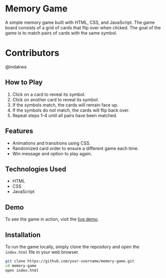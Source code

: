 # Memory Game

A simple memory game built with HTML, CSS, and JavaScript. The game board consists of a grid of cards that flip over when clicked. The goal of the game is to match pairs of cards with the same symbol.
# Contributors
@indakwa

## How to Play

1. Click on a card to reveal its symbol.
2. Click on another card to reveal its symbol.
3. If the symbols match, the cards will remain face up.
4. If the symbols do not match, the cards will flip back over.
5. Repeat steps 1-4 until all pairs have been matched.

## Features
- Animations and transitions using CSS.
- Randomized card order to ensure a different game each time.
- Win message and option to play again.

## Technologies Used

- HTML
- CSS
- JavaScript

## Demo

To see the game in action, visit the [live demo](insert-link-here).

## Installation

To run the game locally, simply clone the repository and open the `index.html` file in your web browser.

```bash
git clone https://github.com/your-username/memory-game.git
cd memory-game
open index.html
